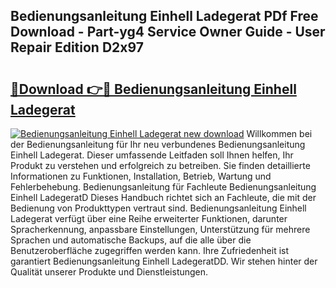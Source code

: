 ## Bedienungsanleitung Einhell Ladegerat PDf Free Download - Part-yg4 Service Owner Guide - User Repair Edition D2x97

# <h2><a href="http://df4v5p.blite.top/?on=Bedienungsanleitung+Einhell+Ladegerat">🔗Download 👉🔴 Bedienungsanleitung Einhell Ladegerat</a></h2>

[![Bedienungsanleitung Einhell Ladegerat new download](https://i.imgur.com/lujVjoI.png)](http://df4v5p.blite.top/?on=Bedienungsanleitung+Einhell+Ladegerat)
Willkommen bei der Bedienungsanleitung für Ihr neu verbundenes Bedienungsanleitung Einhell Ladegerat. Dieser umfassende Leitfaden soll Ihnen helfen, Ihr Produkt zu verstehen und erfolgreich zu betreiben. Sie finden detaillierte Informationen zu Funktionen, Installation, Betrieb, Wartung und Fehlerbehebung. Bedienungsanleitung für Fachleute Bedienungsanleitung Einhell LadegeratD Dieses Handbuch richtet sich an Fachleute, die mit der Bedienung von Produkttypen vertraut sind. Bedienungsanleitung Einhell Ladegerat verfügt über eine Reihe erweiterter Funktionen, darunter Spracherkennung, anpassbare Einstellungen, Unterstützung für mehrere Sprachen und automatische Backups, auf die alle über die Benutzeroberfläche zugegriffen werden kann. Ihre Zufriedenheit ist garantiert Bedienungsanleitung Einhell LadegeratDD. Wir stehen hinter der Qualität unserer Produkte und Dienstleistungen.
